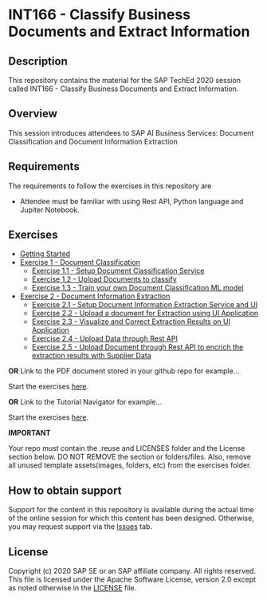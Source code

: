 # INT166 - Classify Business Documents and Extract Information

## Description

This repository contains the material for the SAP TechEd 2020 session called INT166 - Classify Business Documents and Extract Information.

## Overview

This session introduces attendees to SAP AI Business Services: Document Classification and Document Information Extraction

## Requirements

The requirements to follow the exercises in this repository are
- Attendee must be familiar with using Rest API, Python language and Jupiter Notebook.

## Exercises

- [Getting Started](exercises/ex0/)
- [Exercise 1 - Document Classification](exercises/ex1/)
    - [Exercise 1.1 - Setup Document Classification Service](exercises/ex1#exercise-11-sub-exercise-1-description)
    - [Exercise 1.2 - Upload Documents to classify](exercises/ex1#exercise-12-sub-exercise-2-description)
    - [Exercise 1.3 - Train your own Document Classification ML model](exercises/ex1#exercise-12-sub-exercise-2-description)
- [Exercise 2 - Document Information Extraction](exercises/ex2/)
    - [Exercise 2.1 - Setup Document Information Extraction Service and UI](exercises/ex2#exercise-21-sub-exercise-1-description)
    - [Exercise 2.2 - Upload a document for Extraction using UI Application](exercises/ex2#exercise-22-sub-exercise-2-description)
    - [Exercise 2.3 - Visualize and Correct Extraction Results on UI Application](exercises/ex2#exercise-22-sub-exercise-2-description)
    - [Exercise 2.4 - Upload Data through Rest API](exercises/ex2#exercise-22-sub-exercise-2-description)
    - [Exercise 2.5 - Upload Document through Rest API to encrich the extraction results with Supplier Data](exercises/ex2#exercise-22-sub-exercise-2-description)


**OR** Link to the PDF document stored in your github repo for example...

Start the exercises [here](exercises/myPDFDoc.pdf).
    
**OR** Link to the Tutorial Navigator for example...

Start the exercises [here](https://developers.sap.com/tutorials/abap-environment-trial-onboarding.html).

**IMPORTANT**

Your repo must contain the .reuse and LICENSES folder and the License section below. DO NOT REMOVE the section or folders/files. Also, remove all unused template assets(images, folders, etc) from the exercises folder. 

## How to obtain support

Support for the content in this repository is available during the actual time of the online session for which this content has been designed. Otherwise, you may request support via the [Issues](../../issues) tab.

## License
Copyright (c) 2020 SAP SE or an SAP affiliate company. All rights reserved. This file is licensed under the Apache Software License, version 2.0 except as noted otherwise in the [LICENSE](LICENSES/Apache-2.0.txt) file.
